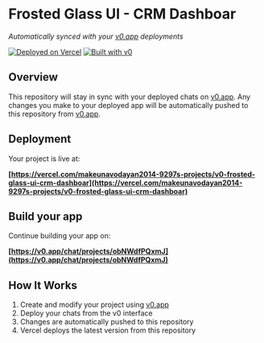 # Frosted Glass UI - CRM Dashboar

*Automatically synced with your [v0.app](https://v0.app) deployments*

[![Deployed on Vercel](https://img.shields.io/badge/Deployed%20on-Vercel-black?style=for-the-badge&logo=vercel)](https://vercel.com/makeunavodayan2014-9297s-projects/v0-frosted-glass-ui-crm-dashboar)
[![Built with v0](https://img.shields.io/badge/Built%20with-v0.app-black?style=for-the-badge)](https://v0.app/chat/projects/obNWdfPQxmJ)

## Overview

This repository will stay in sync with your deployed chats on [v0.app](https://v0.app).
Any changes you make to your deployed app will be automatically pushed to this repository from [v0.app](https://v0.app).

## Deployment

Your project is live at:

**[https://vercel.com/makeunavodayan2014-9297s-projects/v0-frosted-glass-ui-crm-dashboar](https://vercel.com/makeunavodayan2014-9297s-projects/v0-frosted-glass-ui-crm-dashboar)**

## Build your app

Continue building your app on:

**[https://v0.app/chat/projects/obNWdfPQxmJ](https://v0.app/chat/projects/obNWdfPQxmJ)**

## How It Works

1. Create and modify your project using [v0.app](https://v0.app)
2. Deploy your chats from the v0 interface
3. Changes are automatically pushed to this repository
4. Vercel deploys the latest version from this repository
